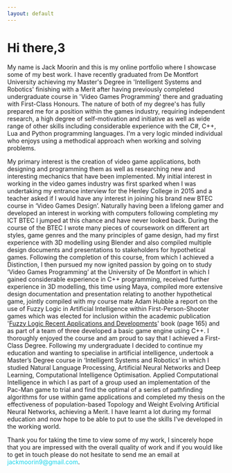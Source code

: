 ```yaml
---
layout: default
---
```


# [](#header-1)Hi there,3
<p id="right">
My name is Jack Moorin and this is my online portfolio where I showcase some of my best work. I have recently graduated from De Montfort 
University achieving my Master's Degree in 'Intelligent Systems and Robotics' finishing with a Merit after having previously completed 
undergraduate course in 'Video Games Programming' there and graduating with First-Class Honours. The nature of both of my degree's 
has fully prepared me for a position within the games industry, requiring independent research, a high degree of self-motivation and 
initiative as well as wide range of other skills including considerable experience with the  C#, C++, Lua and Python programming
languages. I'm a very logic minded individual who enjoys using a methodical approach when working and solving problems.
</p>

<p id = "left">
My primary interest is the creation of video game applications, both designing and programming them as well as researching new and interesting 
mechanics that have been implemented. My initial interest in working in the video games industry was first sparked when I was undertaking my 
entrance interview for the Henley College in 2015 and a teacher asked if I would have any interest in joining his brand new BTEC course in 
‘Video Games Design’. Naturally having been a lifelong gamer and developed an interest in working with computers following completing my ICT 
BTEC I jumped at this chance and have never looked back. During the course of the BTEC I wrote many pieces of coursework on different art 
styles, game genres and the many principles of game design, had my first experience with 3D modelling using Blender and also compiled multiple 
design documents and presentations to stakeholders for hypothetical games. Following the completion of this course, from which I achieved a 
Distinction, I then pursued my now ignited passion by going on to study ‘Video Games Programming’ at the University of De Montfort in which I 
gained considerable experience in C++ programming, received further experience in 3D modelling, this time using Maya, compiled more extensive 
design documentation and presentation relating to another hypothetical game, jointly compiled with my course mate Adam Hubble a report on the 
use of Fuzzy Logic in Artificial Intelligence within First-Person-Shooter games which was elected for inclusion within the academic 
publication '<a href="https://drive.google.com/file/d/1-AwLubafIXbJCovw54W6Ww9Pgjlfa5VB/view?usp=sharing">Fuzzy Logic Recent Applications and Developments</a>' 
book (page 165) and as part of a team of three developed a basic game engine using C++. I thoroughly enjoyed the 
course and am proud to say that I achieved a First-Class Degree. Following my undergraduate I decided to continue my education and 
wanting to specialise in artificial intelligence, undertook a Master’s Degree course in ‘Intelligent Systems and Robotics’ in which I 
studied Natural Language Processing, Artificial Neural Networks and Deep Learning, Computational Intelligence Optimisation. Applied 
Computational Intelligence in which I as part of a group used an implementation of the Pac-Man game to trial and find the optimal of a 
series of pathfinding algorithms for use within game applications and completed my thesis on the effectiveness of population-based 
Topology and Weight Evolving Artificial Neural Networks, achieving a Merit. I have learnt a lot during my formal education and now 
hope to be able to put to use the skills I’ve developed in the working world.
</p>

<p>
Thank you for taking the time to view some of my work, I sincerely hope that you are impressed with the overall quality of work and if you 
would like to get in touch please do not hesitate to send me an email at <span style="color: #17d5eb">jackmoorin9@gmail.com</span>.
</p>